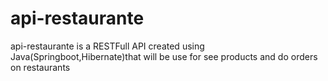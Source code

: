 # api-restaurante
api-restaurante is a RESTFull API created using Java(Springboot,Hibernate)that will be use for see products and do orders on restaurants
